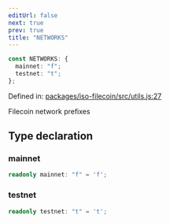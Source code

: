 ```yaml
---
editUrl: false
next: true
prev: true
title: "NETWORKS"
---
```


```ts
const NETWORKS: {
  mainnet: "f";
  testnet: "t";
};
```

Defined in: [packages/iso-filecoin/src/utils.js:27](https://github.com/hugomrdias/filecoin/blob/785c3411e0df74cabd3b2718e9d4a52c466ba914/packages/iso-filecoin/src/utils.js#L27)

Filecoin network prefixes

## Type declaration

### mainnet

```ts
readonly mainnet: "f" = 'f';
```

### testnet

```ts
readonly testnet: "t" = 't';
```
